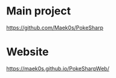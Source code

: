 # Main project

https://github.com/Maek0s/PokeSharp

# Website

https://maek0s.github.io/PokeSharpWeb/
